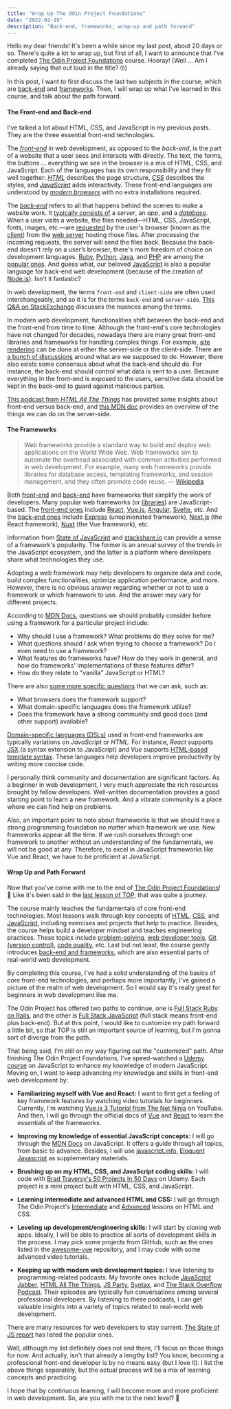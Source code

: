 ```yaml
---
title: "Wrap Up The Odin Project Foundations"
date: "2022-02-19"
description: "Back-end, frameworks, wrap-up and path forward"
--- 
```


Hello my dear friends! It's been a while since my last post, about 20 days or so. There's quite a lot to wrap up, but first of all, I want to announce that I've completed [The Odin Project Foundations](https://www.theodinproject.com/paths/foundations/courses/foundations) course. Hooray! (Well ... Am I already saying that out loud in the title? 🤓)

In this post, I want to first discuss the last two subjects in the course, which are [back-end](https://www.theodinproject.com/paths/foundations/courses/foundations/lessons/introduction-to-the-back-end) and [frameworks](https://www.theodinproject.com/paths/foundations/courses/foundations/lessons/introduction-to-frameworks-web-development-101). Then, I will wrap up what I've learned in this course, and talk about the path forward.

#### The Front-end and Back-end

I've talked a lot about HTML, CSS, and JavaScript in my previous posts. They are the three essential front-end technologies. 

The [*front-end*](https://en.wikipedia.org/wiki/Front-end_web_development) in web development, as opposed to the *back-end*, is the part of a website that a user sees and interacts with directly. The text, the forms, the buttons ... everything we see in the browser is a mix of HTML, CSS, and JavaScript. Each of the languages has its own responsibility and they fit well together: [*HTML*](https://developer.mozilla.org/en-US/docs/Web/HTML) describes the page structure, [*CSS*](https://developer.mozilla.org/en-US/docs/Web/CSS/Reference) describes the styles, and [*JavaScript*](https://developer.mozilla.org/en-US/docs/Web/JavaScript) adds interactivity. These front-end languages are understood by [*modern browsers*](https://developer.mozilla.org/en-US/docs/Glossary/Browser) with no extra installations required. 

The [*back-end*](https://developer.mozilla.org/en-US/docs/Learn/Server-side/First_steps/Introduction) refers to all that happens behind the scenes to make a website work. It [typically consists of](https://www.codecademy.com/article/back-end-architecture) a *server*, an *app*, and a [*database*](https://developer.mozilla.org/en-US/docs/Glossary/Database). When a user visits a website, the files needed—HTML, CSS, JavaScript, fonts, images, etc.—are [requested](https://en.wikipedia.org/wiki/Request%E2%80%93response) by the user's browser (known as the [client](https://en.wikipedia.org/wiki/Client_(computing))) from the [web server](https://developer.mozilla.org/en-US/docs/Glossary/Server) hosting those files. After processing the incoming requests, the server will send the files back. Because the back-end doesn’t rely on a user’s browser, there's more freedom of choice on development languages. [Ruby](https://www.ruby-lang.org/en/), [Python](https://www.python.org/),  [Java](https://www.java.com/en/), and [PHP](https://www.php.net/) are among the [popular ones](https://www.geeksforgeeks.org/top-7-programming-languages-for-backend-web-development/). And guess what, our beloved [JavaScript](https://en.wikipedia.org/wiki/JavaScript) is also a popular language for back-end web development (because of the creation of [Node.js](https://nodejs.org/en/)). Isn't it fantastic?

<div class="notecard info">

In web development, the terms `front-end` and `client-side` are often used interchangeably, and so it is for the terms `back-end` and `server-side`. [This Q&A on StackExchange](https://softwareengineering.stackexchange.com/questions/188521/is-the-term-front-end-synonymous-with-client-side-if-so-is-this-always-the) discusses the nuances among the terms. 

</div>

In modern web development, functionalities shift between the back-end and the front-end from time to time. Although the front-end's core technologies have not changed for decades, nowadays there are many great front-end libraries and frameworks for handling complex things.
For example, [site rendering](https://developers.google.com/web/updates/2019/02/rendering-on-the-web) can be done at either the server-side or the client-side. There are [a bunch of discussions](https://www.google.com/search?q=client-side+versus+server-side+site+rendering) around what are we supposed to do. However, there also exists some consensus about what the back-end should do. For instance, the back-end should control what data is sent to a user. Because everything in the front-end is exposed to the users, sensitive data should be kept in the back-end to guard against malicious parties.


<div class="notecard link"> 

[This podcast from *HTML All The Things*](https://www.htmlallthethings.com/podcasts/where-frontend-ends-and-backend-begins-part-1) has provided some insights about front-end versus back-end, and [this MDN doc](https://developer.mozilla.org/en-US/docs/Learn/Server-side/First_steps/Introduction#what_can_you_do_on_the_server-side) provides an overview of the things we can do on the server-side.

</div>

#### The Frameworks

> Web frameworks provide a standard way to build and deploy web applications on the World Wide Web. Web frameworks aim to automate the overhead associated with common activities performed in web development. For example, many web frameworks provide libraries for database access, templating frameworks, and session management, and they often promote code reuse.  — [Wikipedia](https://en.wikipedia.org/wiki/Web_framework)

Both [front-end](https://developer.mozilla.org/en-US/docs/Learn/Tools_and_testing/Client-side_JavaScript_frameworks/Introduction) and [back-end](https://developer.mozilla.org/en-US/docs/Learn/Server-side/First_steps/Web_frameworks) have  frameworks that simplify the work of developers. Many popular web frameworks (or [libraries](https://en.wikipedia.org/wiki/JavaScript_library)) are JavaScript-based. The [front-end ones](https://en.wikipedia.org/wiki/Comparison_of_JavaScript-based_web_frameworks) include [React](https://reactjs.org/), [Vue.js](https://vuejs.org/), [Angular](https://angular.io/), [Svelte](https://svelte.dev/), etc. And the [back-end ones](https://en.wikipedia.org/wiki/Comparison_of_server-side_web_frameworks#JavaScript) include [Express](https://expressjs.com/) (unopinionated framework), [Next.js](https://nextjs.org/) (the React framework), [Nuxt](https://nuxtjs.org//) (the Vue framework), etc.


<div class="notecard link">

Information from [State of JavaScript](https://2021.stateofjs.com/en-US/libraries) and [stackshare.io](https://stackshare.io/stacks) can provide a sense of a framework's popularity. The former is an annual survey of the trends in the JavaScript ecosystem, and the latter is a platform where developers share what technologies they use. 

</div>

Adopting a web framework may help developers to organize data and code, build complex functionalities, optimize application performance, and more. However, there is no obvious answer regarding whether or not to use a framework or which framework to use. And the answer may vary for different projects.

According to [MDN Docs](https://developer.mozilla.org/en-US/docs/Learn/Tools_and_testing/Client-side_JavaScript_frameworks), questions we should probably consider before using a framework for a particular project include:

<div class='indent-list'>

- Why should I use a framework? What problems do they solve for me?
- What questions should I ask when trying to choose a framework? Do I even need to use a framework?
- What features do frameworks have? How do they work in general, and how do frameworks' implementations of these features differ?
- How do they relate to "vanilla" JavaScript or HTML?

</div>

There are also [some more specific questions](https://developer.mozilla.org/en-US/docs/Learn/Tools_and_testing/Client-side_JavaScript_frameworks/Introduction#how_to_choose_a_framework) that we can ask, such as:

<div class='indent-list'>

- What browsers does the framework support?
- What domain-specific languages does the framework utilize?
- Does the framework have a strong community and good docs (and other support) available?

</div>

<div class="notecard info">

[Domain-specific languages (DSLs)](https://www.jetbrains.com/mps/concepts/domain-specific-languages/) used in front-end frameworks are typically variations on *JavaScript* or *HTML*. For instance, *React* supports [JSX](https://reactjs.org/docs/introducing-jsx.html) (a syntax extension to JavaScript) and *Vue* supports [HTML-based template syntax](https://vuejs.org/guide/essentials/template-syntax.html). These languages help developers improve productivity by writing more concise code.

</div>

I personally think community and documentation are significant factors. As a beginner in web development, I very much appreciate the rich resources brought by fellow developers. Well-written documentation provides a good starting point to learn a new framework. And a vibrate community is a place where we can find help on problems.

Also, an important point to note about frameworks is that we should have a strong programming foundation no matter which framework we use. New frameworks appear all the time. If we rush ourselves through one framework to another without an understanding of the fundamentals, we will not be good at any. Therefore, to excel in JavaScript frameworks like Vue and React, we have to be proficient at JavaScript.

#### Wrap Up and Path Forward

Now that you've come with me to the end of [The Odin Project Foundations](https://www.theodinproject.com/paths/foundations/courses/foundations)! 🙌 Like it's been said in the [last lesson of TOP](https://www.theodinproject.com/paths/foundations/courses/foundations/lessons/choose-your-path-forward), that was quite a journey.

The course mainly teaches the fundamentals of core front-end technologies. Most lessons walk through key concepts of [HTML](https://www.theodinproject.com/paths/foundations/courses/foundations#html-foundations), [CSS](https://www.theodinproject.com/paths/foundations/courses/foundations#css-foundations), and [JavaScript](https://www.theodinproject.com/paths/foundations/courses/foundations#javascript-basics), including exercises and projects that help to practice. Besides, the course helps build a developer mindset and teaches engineering practices. These topics include [problem-solving](https://www.theodinproject.com/paths/foundations/courses/foundations/lessons/problem-solving), [web developer tools](https://www.theodinproject.com/paths/foundations/courses/foundations/lessons/javascript-developer-tools), [Git (version control)](https://www.theodinproject.com/paths/foundations/courses/foundations#git-basics), [code quality](https://www.theodinproject.com/paths/foundations/courses/foundations/lessons/clean-code), etc. Last but not least, the course gently introduces [back-end and frameworks](https://www.theodinproject.com/paths/foundations/courses/foundations#the-back-end), which are also essential parts of real-world web development.

By completing this course, I've had a solid understanding of the basics of core front-end technologies, and perhaps more importantly, I've gained a picture of the realm of web development. So I would say it's really great for beginners in web development like me. 

The Odin Project has offered two paths to continue, one is [Full Stack Ruby on Rails](https://www.theodinproject.com/paths/full-stack-ruby-on-rails), and the other is [Full Stack JavaScript](https://www.theodinproject.com/paths/full-stack-javascript) (full stack means front-end plus back-end). But at this point, I would like to customize my path forward a little bit, so that TOP is still an important source of learning, but I'm gonna sort of diverge from the path.

That being said, I'm still on my way figuring out the "customized" path. After finishing The Odin Project Foundations, I've speed-watched a [Udemy course](https://www.udemy.com/course/the-complete-javascript-course/) on JavaScript to  enhance my knowledge of modern JavaScript. Moving on, I want to keep advancing my knowledge and skills in front-end web development by:

<div class='indent-list'>

- **Familiarizing myself with Vue and React:** I want to first get a feeling of key framework features by watching video tutorials for beginners. Currently, I'm watching [Vue.js 3 Tutorial from The Net Ninja](https://www.youtube.com/playlist?list=PL4cUxeGkcC9hYYGbV60Vq3IXYNfDk8At1) on YouTube. And then, I will go through the official docs of [Vue](https://vuejs.org/guide/introduction.html) and [React](https://reactjs.org/docs/getting-started.html) to learn the essentials of the frameworks.

- **Improving my knowledge of essential JavaScript concepts:** I will go through the [MDN Docs](https://developer.mozilla.org/en-US/docs/Web/JavaScript) on JavaScript. It offers a guide through all topics, from basic to  advance. Besides, I will use [javascript.info](https://javascript.info/), [Eloquent Javascript](https://eloquentjavascript.net/) as supplementary materials.

- **Brushing up on my HTML, CSS, and JavaScript coding skills:** I will code with [Brad Traversy's 50 Projects In 50 Days](https://www.udemy.com/course/50-projects-50-days/) on Udemy. Each project is a mini project built with HTML, CSS, and JavaScript.

- **Learning intermediate and advanced HTML and CSS:** I will go through The Odin Project's [Intermediate](https://www.theodinproject.com/paths/full-stack-javascript/courses/intermediate-html-and-css) and [Advanced](https://www.theodinproject.com/paths/full-stack-javascript/courses/advanced-html-and-css) lessons on HTML and CSS.

- **Leveling up development/engineering skills:** I will start by cloning web apps. Ideally, I will be able to practice all sorts of development skills in the process. I may pick some projects from GitHub, such as the ones listed in the [awesome-vue](https://github.com/vuejs/awesome-vue#projects-using-vuejs) repository, and I may code with some advanced video tutorials.
 
- **Keeping up with modern web development topics:** I love listening to programming-related podcasts. My favorite ones include [JavaScript Jabber](https://javascriptjabber.com/), [HTML All The Things](https://www.htmlallthethings.com/), [JS Party](https://changelog.com/jsparty), [Syntax](https://syntax.fm/), and [The Stack Overflow Podcast](https://stackoverflow.blog/podcast/). Their episodes are typically fun conversations among several professional developers. By listening to these podcasts, I can get valuable insights into a variety of topics related to real-world web development.
 
</div>

<div class='notecard link'>

There are many resources for web developers to stay current. [The State of JS report](https://2021.stateofjs.com/en-US/resources) has listed the popular ones.

</div>

Well, although my list definitely does not end there, I'll focus on those things for now. And actually, isn't that already a lengthy list? You know, becoming a professional front-end developer is by no means easy (but I love it). I list the above things separately, but the actual process will be a mix of learning concepts and practicing.

I hope that by continuous learning, I will become more and more proficient in web development. So, are you with me to the next level? 💖
